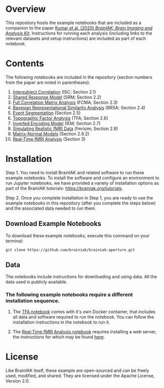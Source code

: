 # Overview
This repository hosts the example notebooks that are included as a companion to the paper [Kumar et al. (2020) *BrainIAK: Brain Imaging and Analysis Kit*](https://osf.io/db2ev/). Instructions for running each analysis (including links to the relevant datasets and setup instructions) are included as part of each notebook.

# Contents
The following notebooks are included in the repository (section numbers from the
paper are noted in parentheses):
1. [Intersubject Correlation](notebooks/isc/ISC.ipynb) (ISC; Section 2.1)
2. [Shared Response Model](notebooks/srm/SRM.ipynb) (SRM; Section 2.2)
3. [Full Correlation Matrix Analysis](notebooks/fcma/FCMA_demo.ipynb) (FCMA; Section 2.3)
4. [Bayesian Representational Similarity Analysis](notebooks/brsa/brsa_demo.ipynb) (BRSA; Section 2.4)
5. [Event Segmentation](notebooks/eventseg/Event_Segmentation.ipynb) (Section 2.5)
6. [Topographic Factor Analysis](notebooks/htfa/htfa.ipynb) (TFA; Section 2.6)
7. [Inverted Encoding Model](notebooks/iem/iem.ipynb) (IEM; Section 2.7)
8. [Simulating Realistic fMRI Data](notebooks/fmrisim/fmrisim_multivariate_example.ipynb) (fmrisim; Section 2.8)
9. [Matrix-Normal Models](notebooks/matnormal/Matrix-normal%20model%20prototyping.ipynb) (Section 2.9.2)
10. [Real-Time fMRI Analysis](notebooks/real-time/rtcloud_notebook.ipynb) (Section 3)

# Installation

Step 1. You need to install BrainIAK and related software to run these example notebooks. To install the software and configure an environment to run Jupyter notebooks, we have provided a variety of installation options as part of the BrainIAK tutorials: https://brainiak.org/tutorials.

Step 2. Once you complete installation in Step 1, you are ready to use the example notebooks in this repository (after you complete the steps below) and the associated data needed to run them. 

## Download Example Notebooks
To download these example notebooks, execute this command on your terminal:

`git clone https://github.com/brainiak/brainiak-aperture.git`

## Data
The notebooks include instructions for downloading and using data. All the data used is publicly available.

### The following example notebooks require a different installation sequence.
1. The [TFA notebook](notebooks/htfa/htfa.ipynb) comes with it's own Docker container, that includes all data and software required to run the notebook. You can follow the installation instructions in the notebook to run it.

2. The [Real-Time fMRI Analysis notebook](notebooks/real-time/rtcloud_notebook.ipynb) requires installing a web server, the instructions for which  may be found [here](https://github.com/brainiak/brainiak-aperture/blob/master/notebooks/real-time/README_INSTRUCTIONS.md).


# License
Like BrainIAK itself, these example are open-sourced and can be freely used, modified, and shared. They are licensed under the Apache License, Version 2.0. 
